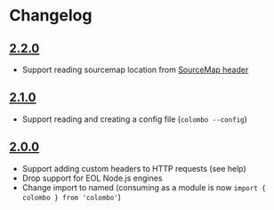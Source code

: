 # Changelog

## [2.2.0](https://github.com/omrilotan/isbot/compare/v2.1.0...v2.2.0)

- Support reading sourcemap location from [SourceMap header](https://developer.mozilla.org/en-US/docs/Web/HTTP/Headers/SourceMap)

## [2.1.0](https://github.com/omrilotan/isbot/compare/v2.0.0...v2.1.0)

- Support reading and creating a config file (`colombo --config`)

## [2.0.0](https://github.com/omrilotan/isbot/compare/v1.3.7...v2.0.0)

- Support adding custom headers to HTTP requests (see help)
- Drop support for EOL Node.js engines
- Change import to named (consuming as a module is now `import { colombo } from 'colombo'`)
